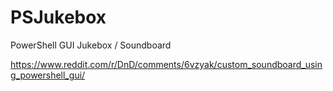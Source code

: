 # PSJukebox
PowerShell GUI Jukebox / Soundboard

https://www.reddit.com/r/DnD/comments/6vzyak/custom_soundboard_using_powershell_gui/
